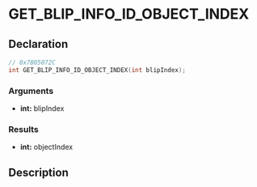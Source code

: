 # GET_BLIP_INFO_ID_OBJECT_INDEX

## Declaration
```cpp
// 0x7B05072C
int GET_BLIP_INFO_ID_OBJECT_INDEX(int blipIndex);
```

### Arguments
- **int:** blipIndex

### Results
- **int:** objectIndex

## Description
